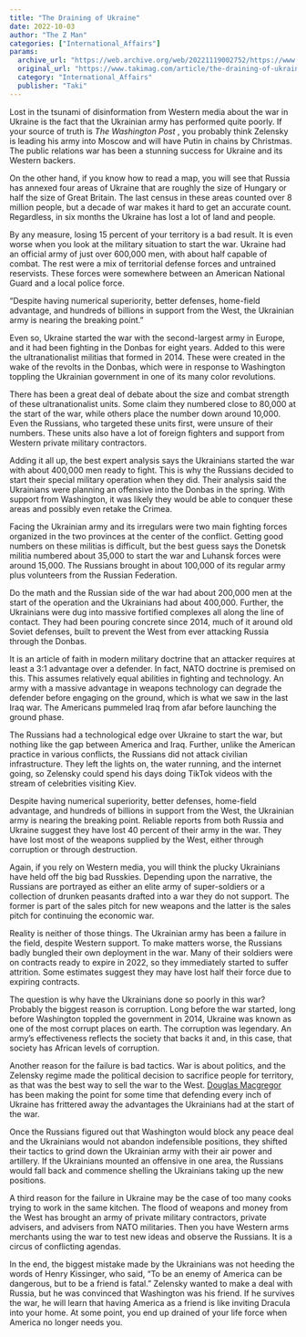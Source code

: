 ```yaml
---
title: "The Draining of Ukraine"
date: 2022-10-03
author: "The Z Man"
categories: ["International_Affairs"]
params:
  archive_url: "https://web.archive.org/web/20221119002752/https://www.takimag.com/article/the-draining-of-ukraine/"
  original_url: "https://www.takimag.com/article/the-draining-of-ukraine/"
  category: "International_Affairs"
  publisher: "Taki"
---
```


Lost in the tsunami of disinformation from Western media about the war in Ukraine is the fact that the Ukrainian army has performed quite poorly. If your source of truth is _The Washington Post_ , you probably think Zelensky is leading his army into Moscow and will have Putin in chains by Christmas. The public relations war has been a stunning success for Ukraine and its Western backers.

On the other hand, if you know how to read a map, you will see that Russia has annexed four areas of Ukraine that are roughly the size of Hungary or half the size of Great Britain. The last census in these areas counted over 8 million people, but a decade of war makes it hard to get an accurate count. Regardless, in six months the Ukraine has lost a lot of land and people.

By any measure, losing 15 percent of your territory is a bad result. It is even worse when you look at the military situation to start the war. Ukraine had an official army of just over 600,000 men, with about half capable of combat. The rest were a mix of territorial defense forces and untrained reservists. These forces were somewhere between an American National Guard and a local police force.

“Despite having numerical superiority, better defenses, home-field advantage, and hundreds of billions in support from the West, the Ukrainian army is nearing the breaking point.”

Even so, Ukraine started the war with the second-largest army in Europe, and it had been fighting in the Donbas for eight years. Added to this were the ultranationalist militias that formed in 2014. These were created in the wake of the revolts in the Donbas, which were in response to Washington toppling the Ukrainian government in one of its many color revolutions.

There has been a great deal of debate about the size and combat strength of these ultranationalist units. Some claim they numbered close to 80,000 at the start of the war, while others place the number down around 10,000. Even the Russians, who targeted these units first, were unsure of their numbers. These units also have a lot of foreign fighters and support from Western private military contractors.

Adding it all up, the best expert analysis says the Ukrainians started the war with about 400,000 men ready to fight. This is why the Russians decided to start their special military operation when they did. Their analysis said the Ukrainians were planning an offensive into the Donbas in the spring. With support from Washington, it was likely they would be able to conquer these areas and possibly even retake the Crimea.

Facing the Ukrainian army and its irregulars were two main fighting forces organized in the two provinces at the center of the conflict. Getting good numbers on these militias is difficult, but the best guess says the Donetsk militia numbered about 35,000 to start the war and Luhansk forces were around 15,000. The Russians brought in about 100,000 of its regular army plus volunteers from the Russian Federation.

Do the math and the Russian side of the war had about 200,000 men at the start of the operation and the Ukrainians had about 400,000. Further, the Ukrainians were dug into massive fortified complexes all along the line of contact. They had been pouring concrete since 2014, much of it around old Soviet defenses, built to prevent the West from ever attacking Russia through the Donbas.

It is an article of faith in modern military doctrine that an attacker requires at least a 3:1 advantage over a defender. In fact, NATO doctrine is premised on this. This assumes relatively equal abilities in fighting and technology. An army with a massive advantage in weapons technology can degrade the defender before engaging on the ground, which is what we saw in the last Iraq war. The Americans pummeled Iraq from afar before launching the ground phase.

The Russians had a technological edge over Ukraine to start the war, but nothing like the gap between America and Iraq. Further, unlike the American practice in various conflicts, the Russians did not attack civilian infrastructure. They left the lights on, the water running, and the internet going, so Zelensky could spend his days doing TikTok videos with the stream of celebrities visiting Kiev.

Despite having numerical superiority, better defenses, home-field advantage, and hundreds of billions in support from the West, the Ukrainian army is nearing the breaking point. Reliable reports from both Russia and Ukraine suggest they have lost 40 percent of their army in the war. They have lost most of the weapons supplied by the West, either through corruption or through destruction.

Again, if you rely on Western media, you will think the plucky Ukrainians have held off the big bad Russkies. Depending upon the narrative, the Russians are portrayed as either an elite army of super-soldiers or a collection of drunken peasants drafted into a war they do not support. The former is part of the sales pitch for new weapons and the latter is the sales pitch for continuing the economic war.

Reality is neither of those things. The Ukrainian army has been a failure in the field, despite Western support. To make matters worse, the Russians badly bungled their own deployment in the war. Many of their soldiers were on contracts ready to expire in 2022, so they immediately started to suffer attrition. Some estimates suggest they may have lost half their force due to expiring contracts.

The question is why have the Ukrainians done so poorly in this war? Probably the biggest reason is corruption. Long before the war started, long before Washington toppled the government in 2014, Ukraine was known as one of the most corrupt places on earth. The corruption was legendary. An army’s effectiveness reflects the society that backs it and, in this case, that society has African levels of corruption.

Another reason for the failure is bad tactics. War is about politics, and the Zelensky regime made the political decision to sacrifice people for territory, as that was the best way to sell the war to the West. [Douglas Macgregor](https://web.archive.org/web/20221126130822/https://www.theamericanconservative.com/holding-ground-losing-war/) has been making the point for some time that defending every inch of Ukraine has frittered away the advantages the Ukrainians had at the start of the war.

Once the Russians figured out that Washington would block any peace deal and the Ukrainians would not abandon indefensible positions, they shifted their tactics to grind down the Ukrainian army with their air power and artillery. If the Ukrainians mounted an offensive in one area, the Russians would fall back and commence shelling the Ukrainians taking up the new positions.

A third reason for the failure in Ukraine may be the case of too many cooks trying to work in the same kitchen. The flood of weapons and money from the West has brought an army of private military contractors, private advisers, and advisers from NATO militaries. Then you have Western arms merchants using the war to test new ideas and observe the Russians. It is a circus of conflicting agendas.

In the end, the biggest mistake made by the Ukrainians was not heeding the words of Henry Kissinger, who said, “To be an enemy of America can be dangerous, but to be a friend is fatal.” Zelensky wanted to make a deal with Russia, but he was convinced that Washington was his friend. If he survives the war, he will learn that having America as a friend is like inviting Dracula into your home. At some point, you end up drained of your life force when America no longer needs you.
